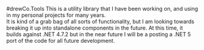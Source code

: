 #drewCo.Tools
This is a utility library that I have been working on, and using in my personal projects for many years.  
It is kind of a grab bag of all sorts of functionality, but I am looking towards breaking it up into standalone components in the future.
At this time, it builds against .NET 4.7.2 but in the near future I will be a posting a .NET 5 port of the code for all future development.
